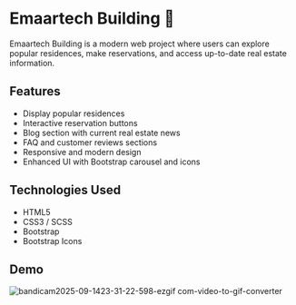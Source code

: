 # Emaartech Building 🏢
 Emaartech Building is a modern web project where users can explore popular residences, make reservations, and access up-to-date real estate information.

## Features
- Display popular residences
- Interactive reservation buttons
- Blog section with current real estate news
- FAQ and customer reviews sections
- Responsive and modern design
- Enhanced UI with Bootstrap carousel and icons

## Technologies Used
- HTML5
- CSS3 / SCSS
- Bootstrap 
- Bootstrap Icons


## Demo

![bandicam2025-09-1423-31-22-598-ezgif com-video-to-gif-converter](https://github.com/user-attachments/assets/cd59cd32-40cb-493e-857a-dfd7a70b097a)



